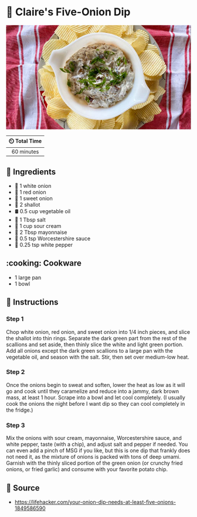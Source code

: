 # :onion: Claire's Five-Onion Dip

![Claire's Five-Onion Dip](../assets/images/claire's-five-onion-dip.jpg)

| :timer_clock: Total Time |
|:-----------------------: |
| 60 minutes |

## :salt: Ingredients

- :onion: 1 white onion
- :onion: 1 red onion
- :onion: 1 sweet onion
- :garlic: 2 shallot
- :oil_drum: 0.5 cup vegetable oil
- :salt: 1 Tbsp salt
- :rice: 1 cup sour cream
- :egg: 2 Tbsp mayonnaise
- :sake: 0.5 tsp Worcestershire sauce
- :salt: 0.25 tsp white pepper

## :cooking: Cookware

- 1 large pan
- 1 bowl

## :pencil: Instructions

### Step 1

Chop white onion, red onion, and sweet onion into 1/4 inch pieces, and slice the shallot into thin rings. Separate the
dark green part from the rest of the scallions and set aside, then thinly slice the white and light green portion. Add
all onions except the dark green scallions to a large pan with the vegetable oil, and season with the salt. Stir, then
set over medium-low heat.

### Step 2

Once the onions begin to sweat and soften, lower the heat as low as it will go and cook until they caramelize and reduce
into a jammy, dark brown mass, at least 1 hour. Scrape into a bowl and let cool completely. (I usually cook the onions
the night before I want dip so they can cool completely in the fridge.)

### Step 3

Mix the onions with sour cream, mayonnaise, Worcestershire sauce, and white pepper, taste (with a chip), and adjust salt
and pepper if needed. You can even add a pinch of MSG if you like, but this is one dip that frankly does not need it, as
the mixture of onions is packed with tons of deep umami. Garnish with the thinly sliced portion of the green onion (or
crunchy fried onions, or fried garlic) and consume with your favorite potato chip.

## :link: Source

- <https://lifehacker.com/your-onion-dip-needs-at-least-five-onions-1849586590>
